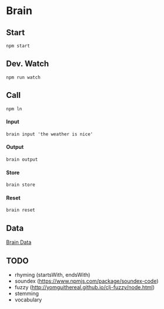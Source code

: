 # Brain

## Start

```npm start```

## Dev. Watch

```npm run watch```

## Call

```npm ln```

#### Input

```brain input 'the weather is nice'```

#### Output

```brain output```

#### Store

```brain store```

#### Reset

```brain reset```

## Data

[Brain Data](./data.json)

## TODO

- rhyming (startsWith, endsWith)
- soundex (https://www.npmjs.com/package/soundex-code)
- fuzzy (http://yomguithereal.github.io/clj-fuzzy/node.html)
- stemming
- vocabulary

